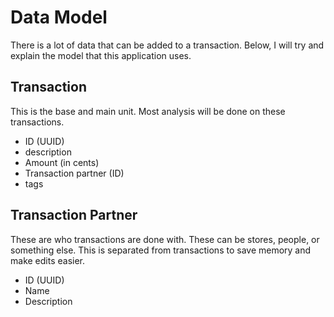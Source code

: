 Data Model
==========

There is a lot of data that can be added to a transaction.
Below, I will try and explain the model that this application uses.

Transaction
-----------

This is the base and main unit.
Most analysis will be done on these transactions.

 * ID (UUID)
 * description
 * Amount (in cents)
 * Transaction partner (ID)
 * tags
 
Transaction Partner
-------------------
 
These are who transactions are done with.
These can be stores, people, or something else.
This is separated from transactions to save memory and make edits easier.

 * ID (UUID)
 * Name
 * Description
